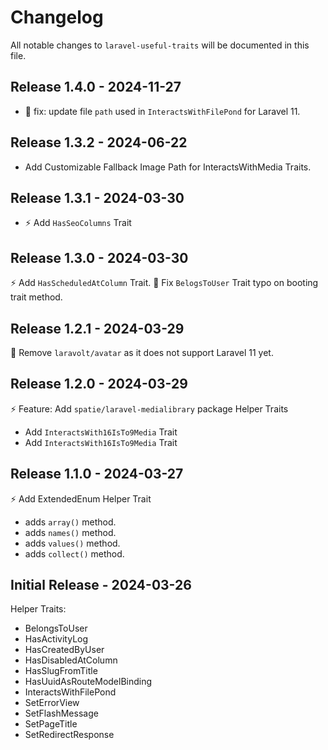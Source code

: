# Changelog

All notable changes to `laravel-useful-traits` will be documented in this file.

## Release 1.4.0 - 2024-11-27

- 🔨 fix: update file `path` used in `InteractsWithFilePond` for Laravel 11.

## Release 1.3.2 - 2024-06-22

- Add Customizable Fallback Image Path for InteractsWithMedia Traits.

## Release 1.3.1 - 2024-03-30

- ⚡ Add `HasSeoColumns` Trait

## Release 1.3.0 - 2024-03-30

⚡ Add `HasScheduledAtColumn` Trait.
🔨 Fix `BelogsToUser` Trait typo on booting trait method.

## Release 1.2.1 - 2024-03-29

🔨 Remove `laravolt/avatar` as it does not support Laravel 11 yet.

## Release 1.2.0 - 2024-03-29

⚡ Feature: Add `spatie/laravel-medialibrary` package Helper Traits

- Add `InteractsWith16IsTo9Media` Trait
- Add `InteractsWith16IsTo9Media` Trait

## Release 1.1.0 - 2024-03-27

⚡ Add ExtendedEnum Helper Trait

- adds `array()` method.
- adds `names()` method.
- adds `values()` method.
- adds `collect()` method.

## Initial Release - 2024-03-26

Helper Traits:

- BelongsToUser
- HasActivityLog
- HasCreatedByUser
- HasDisabledAtColumn
- HasSlugFromTitle
- HasUuidAsRouteModelBinding
- InteractsWithFilePond
- SetErrorView
- SetFlashMessage
- SetPageTitle
- SetRedirectResponse
